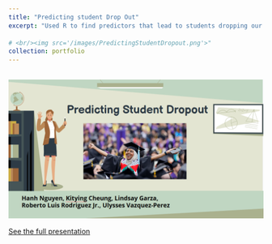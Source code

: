 ```yaml
---
title: "Predicting student Drop Out"
excerpt: "Used R to find predictors that lead to students dropping our using [UC Irvine ML data](https://archive.ics.uci.edu/dataset/697/predict+students+dropout+and+academic+success) and [US Census bureau data](https://usa.ipums.org/usa/)"

# <br/><img src='/images/PredictingStudentDropout.png'>"
collection: portfolio
---
```


<br/><img src='/images/PredictingStudentDropout.png'>

<a href="https://docs.google.com/presentation/d/1OfIP7VTCxvoMp7jGz2pBKx4e1gto0d_q5eGI96HlAdw/edit?usp=sharing" target="_blank">
  See the full presentation
</a>
